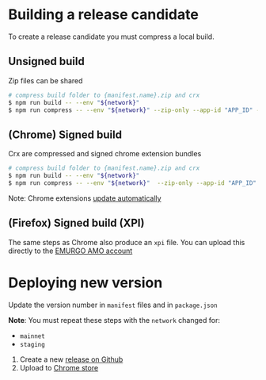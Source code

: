 # Building a release candidate

To create a release candidate you must compress a local build.

## Unsigned build

Zip files can be shared

```bash
# compress build folder to {manifest.name}.zip and crx
$ npm run build -- --env "${network}"
$ npm run compress -- --env "${network}" --zip-only --app-id "APP_ID" --codebase "https://www.sample.com/dw/yoroi-extension.crx"
```

## (Chrome) Signed build

Crx are compressed and signed chrome extension bundles

```bash
# compress build folder to {manifest.name}.zip and crx
$ npm run build -- --env "${network}"
$ npm run compress -- --env "${network}"  --zip-only --app-id "APP_ID" --codebase "https://www.sample.com/dw/yoroi-extension.crx" --key ./production-key.pem
```

Note: Chrome extensions [update automatically](https://developer.chrome.com/extensions/autoupdate)

## (Firefox) Signed build (XPI)

The same steps as Chrome also produce an `xpi` file. You can upload this directly to the [EMURGO AMO account](https://addons.mozilla.org/en-US/firefox/user/14971548/)

# Deploying new version

Update the version number in `manifest` files and in `package.json`

**Note**: You must repeat these steps with the `network` changed for:
- `mainnet`
- `staging`
1) Create a new [release on Github](https://github.com/Emurgo/yoroi-frontend/releases/)
1) Upload to [Chrome store](https://chrome.google.com/webstore/developer/dashboard)

